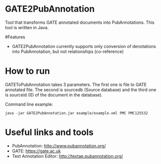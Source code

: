 # GATE2PubAnnotation

Tool that transforms GATE annotated documents into PubAnnotations. This tool is written in Java. 

#Features

* GATE2PubAnnotation currently supports only conversion of denotations into PubAnnotation, but not relationships (co-reference)

# How to run

GATEToPubAnnotation takes 3 parameters. The first one is file to GATE annotated file. The second is sourcedb (Source database) and the third one is sourceid (ID of the document in the database).

Command line example:
``` 
java -jar GATE2PubAnnotation.jar example/example.xml PMC PMC125532
```

# Useful links and tools

* PubAnnotation: http://www.pubannotation.org/
* GATE: https://gate.ac.uk
* Text Annotation Editor: http://textae.pubannotation.org/
